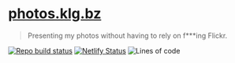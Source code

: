# [photos.klg.bz](https://photos.klg.bz/)

> Presenting my photos without having to rely on f\*\*\*ing Flickr.

[![Repo build status](https://github.com/herschel666/photoblog/workflows/Build%20and%20Test%20and%20Deploy/badge.svg)](https://github.com/herschel666/photoblog/actions)
[![Netlify Status](https://api.netlify.com/api/v1/badges/1854bc67-0bc2-4e94-8369-712b42c5dccd/deploy-status)](https://app.netlify.com/sites/ek-photos-cdn/deploys)
![Lines of code](https://tokei.rs/b1/github/herschel666/analytics)
